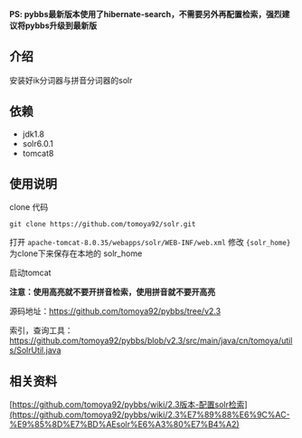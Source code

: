 **PS: pybbs最新版本使用了hibernate-search，不需要另外再配置检索，强烈建议将pybbs升级到最新版**

## 介绍

安装好ik分词器与拼音分词器的solr

## 依赖

- jdk1.8
- solr6.0.1
- tomcat8

## 使用说明

clone 代码

```
git clone https://github.com/tomoya92/solr.git
```

打开 `apache-tomcat-8.0.35/webapps/solr/WEB-INF/web.xml` 修改 `{solr_home}` 为clone下来保存在本地的 solr_home 

启动tomcat

**注意：使用高亮就不要开拼音检索，使用拼音就不要开高亮**

源码地址：https://github.com/tomoya92/pybbs/tree/v2.3

索引，查询工具：https://github.com/tomoya92/pybbs/blob/v2.3/src/main/java/cn/tomoya/utils/SolrUtil.java

## 相关资料

[https://github.com/tomoya92/pybbs/wiki/2.3版本-配置solr检索](https://github.com/tomoya92/pybbs/wiki/2.3%E7%89%88%E6%9C%AC-%E9%85%8D%E7%BD%AEsolr%E6%A3%80%E7%B4%A2)

